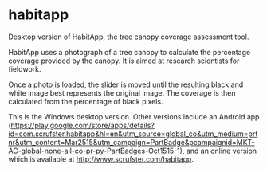 # habitapp
Desktop version of HabitApp, the tree canopy coverage assessment tool.

HabitApp uses a photograph of a tree canopy to calculate the percentage coverage provided by the canopy. It is aimed at research scientists for fieldwork.

Once a photo is loaded, the slider is moved until the resulting black and white image best represents the original image. The coverage is then calculated from the percentage of black pixels.

This is the Windows desktop version. Other versions include an Android app (https://play.google.com/store/apps/details?id=com.scrufster.habitapp&hl=en&utm_source=global_co&utm_medium=prtnr&utm_content=Mar2515&utm_campaign=PartBadge&pcampaignid=MKT-AC-global-none-all-co-pr-py-PartBadges-Oct1515-1), and an online version which is available at http://www.scrufster.com/habitapp.
